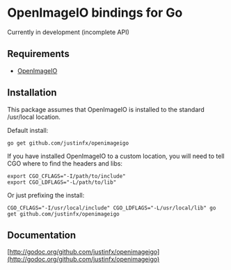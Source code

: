 # OpenImageIO bindings for Go

Currently in development (incomplete API)

Requirements
----------------------

* [OpenImageIO](openimageio.org)


Installation
------------

This package assumes that OpenImageIO is installed to the standard /usr/local location. 

Default install:

    go get github.com/justinfx/openimageigo

If you have installed OpenImageIO to a custom location, you will need to tell CGO where to find the headers and libs:

	export CGO_CFLAGS="-I/path/to/include" 
	export CGO_LDFLAGS="-L/path/to/lib"

Or just prefixing the install:

	CGO_CFLAGS="-I/usr/local/include" CGO_LDFLAGS="-L/usr/local/lib" go get github.com/justinfx/openimageigo

Documentation
-------------

[http://godoc.org/github.com/justinfx/openimageigo](http://godoc.org/github.com/justinfx/openimageigo)


